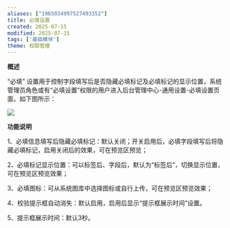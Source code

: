 ```yaml
---
aliases: ["1965034997527493352"]
title: 必填设置
created: 2025-07-15
modified: 2025-07-15
tags: ['基础模块']
theme: 权限管理
---
```


**概述**

“必填” 设置用于控制字段填写后是否隐藏必填标记及必填标记的显示位置，系统管理员角色或有“必填设置”权限的用户进入后台管理中心-通用设置-必填设置页面，如下图所示：

![](https://myhelpdoc.oss-cn-heyuan.aliyuncs.com/mdimages/946d1bc4a309c71cc54a9b7ef1753047.jpg)

**功能说明**

1、必填信息填写后隐藏必填标记：默认关闭；开关启用后，必填字段填写后将隐藏必填标记，启用关闭后的效果，可在预览区预览；

2、必填标记显示位置：可以标签后、字段后，默认为“标签后”，切换显示位置，可在预览区预览效果；

3、必填图标：可从系统图库中选择图标或自行上传，可在预览区预览效果；

4、校验提示框自动消失：默认启用，启用后显示“提示框展示时间”设置。

5、提示框展示时间：默认3秒。


